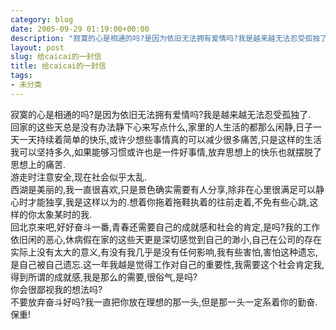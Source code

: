```yaml
---
category: blog
date: 2005-09-29 01:19:00+00:00
description: "寂寞的心是相通的吗?是因为依旧无法拥有爱情吗?我是越来越无法忍受孤独了.  \n回"
layout: post
slug: 给caicai的一封信
title: 给caicai的一封信
tags:
- 未分类
---
```


寂寞的心是相通的吗?是因为依旧无法拥有爱情吗?我是越来越无法忍受孤独了.  
回家的这些天总是没有办法静下心来写点什么,家里的人生活的都那么闲静,日子一天一天持续着简单的快乐,或许少想些事情真的可以减少很多痛苦,只是这样的生活我可以坚持多久,如果能够习惯或许也是一件好事情,放弃思想上的快乐也就摆脱了思想上的痛苦.  
游走时注意安全,现在社会似乎太乱.  
西湖是美丽的,我一直很喜欢,只是景色确实需要有人分享,除非在心里很满足可以静心时才能独享,我是这样以为的.想着你拖着拖鞋执着的往前走着,不免有些心跳,这样的你太象某时的我.  
回北京来吧,好好奋斗一番,青春还需要自己的成就感和社会的肯定,是吗?我的工作依旧闲的恶心,休病假在家的这些天更是深切感觉到自己的渺小,自己在公司的存在实际上没有太大的意义,有没有我几乎是没有任何影响,我有些害怕,害怕这种遗忘,是自己被自己遗忘.这一年我越是觉得工作对自己的重要性,我需要这个社会肯定我,得到所谓的成就感,我是那么的需要,很俗气,是吗?  
你会很鄙视我的想法吗?  
不要放弃奋斗好吗?我一直把你放在理想的那一头,但是那一头一定系着你的勤奋.  
保重!
